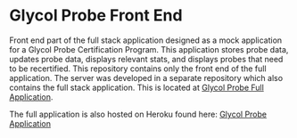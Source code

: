 # Glycol Probe Front End

Front end part of the full stack application designed as a mock application for a Glycol Probe Certification Program.
This application stores probe data, updates probe data, displays relevant stats, and displays probes that need to be recertified. This repository contains only the front end of the full application. The server was developed in a separate repository which also contains the full stack application. This is located at [Glycol Probe Full Application](https://github.com/Jbveas01/glycol-probe-certification-tool).

The full application is also hosted on Heroku found here: [Glycol Probe Application](https://glycol-probes.herokuapp.com/#/)
